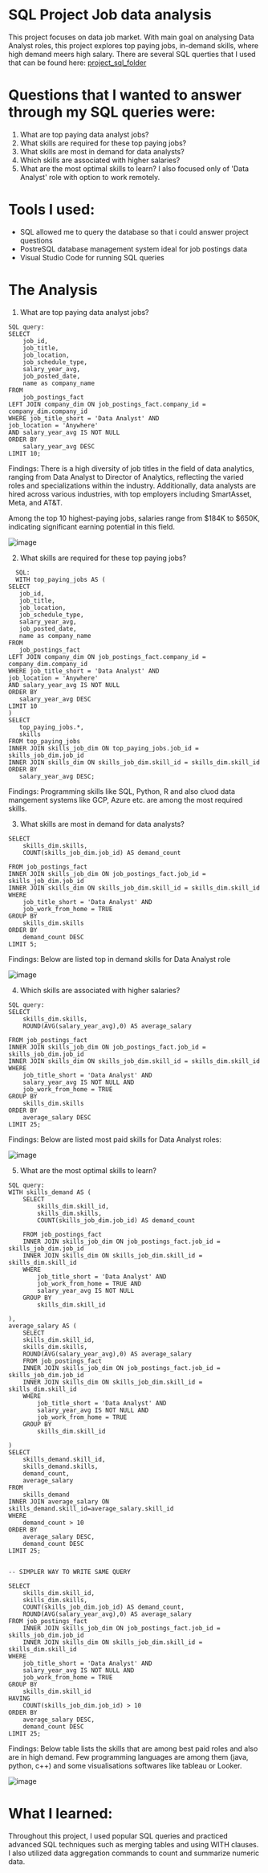 # SQL Project Job data analysis
This project focuses on data job market. With main goal on analysing Data Analyst roles, this project explores top paying jobs, in-demand skills, where high demand meers high salary.
There are several SQL querties that I used that can be found here: [project_sql_folder](/link)

# Questions that I wanted to answer through my SQL queries were:
1) What are top paying data analyst jobs?
2) What skills are required for these top paying jobs?
3) What skills are most in demand for data analysts?
4) Which skills are associated with higher salaries?
5) What are the most optimal skills to learn?
I also focused only of 'Data Analyst' role with option to work remotely.

# Tools I used:
- SQL allowed me to query the database so that i could answer project questions
- PostreSQL database management system ideal for job postings data
- Visual Studio Code for running SQL queries

# The Analysis
1) What are top paying data analyst jobs? 

```
SQL query:
SELECT
    job_id,
    job_title,
    job_location,
    job_schedule_type,
    salary_year_avg,
    job_posted_date,
    name as company_name
FROM
    job_postings_fact
LEFT JOIN company_dim ON job_postings_fact.company_id = company_dim.company_id
WHERE job_title_short = 'Data Analyst' AND
job_location = 'Anywhere'
AND salary_year_avg IS NOT NULL
ORDER BY 
    salary_year_avg DESC
LIMIT 10;
```
Findings: 
There is a high diversity of job titles in the field of data analytics, ranging from Data Analyst to Director of Analytics, reflecting the varied roles and specializations within the industry. Additionally, data analysts are hired across various industries, with top employers including SmartAsset, Meta, and AT&T.

Among the top 10 highest-paying jobs, salaries range from $184K to $650K, indicating significant earning potential in this field.

![image](https://github.com/user-attachments/assets/53ec270c-5e78-411b-95f3-c09b16404ff7)

2) What skills are required for these top paying jobs?
 ```
   SQL:
   WITH top_paying_jobs AS (
SELECT
    job_id,
    job_title,
    job_location,
    job_schedule_type,
    salary_year_avg,
    job_posted_date,
    name as company_name
FROM
    job_postings_fact
LEFT JOIN company_dim ON job_postings_fact.company_id = company_dim.company_id
WHERE job_title_short = 'Data Analyst' AND
job_location = 'Anywhere'
AND salary_year_avg IS NOT NULL
ORDER BY 
    salary_year_avg DESC
LIMIT 10
)
SELECT 
    top_paying_jobs.*,
    skills
FROM top_paying_jobs
INNER JOIN skills_job_dim ON top_paying_jobs.job_id = skills_job_dim.job_id
INNER JOIN skills_dim ON skills_job_dim.skill_id = skills_dim.skill_id
ORDER BY
    salary_year_avg DESC;
```

Findings: Programming skills like SQL, Python, R and also cluod data mangement systems like GCP, Azure etc. are among the most required skills.

3) What skills are most in demand for data analysts?

```
SELECT 
    skills_dim.skills,
    COUNT(skills_job_dim.job_id) AS demand_count
   
FROM job_postings_fact
INNER JOIN skills_job_dim ON job_postings_fact.job_id = skills_job_dim.job_id
INNER JOIN skills_dim ON skills_job_dim.skill_id = skills_dim.skill_id
WHERE 
    job_title_short = 'Data Analyst' AND
    job_work_from_home = TRUE
GROUP BY
    skills_dim.skills
ORDER BY
    demand_count DESC
LIMIT 5;
```
Findings: Below are listed top in demand skills for Data Analyst role

![image](https://github.com/user-attachments/assets/b4c099b0-f650-4723-9ee6-270a056ad45d)

4) Which skills are associated with higher salaries?

```
SQL query:
SELECT 
    skills_dim.skills,
    ROUND(AVG(salary_year_avg),0) AS average_salary
   
FROM job_postings_fact
INNER JOIN skills_job_dim ON job_postings_fact.job_id = skills_job_dim.job_id
INNER JOIN skills_dim ON skills_job_dim.skill_id = skills_dim.skill_id
WHERE 
    job_title_short = 'Data Analyst' AND
    salary_year_avg IS NOT NULL AND
    job_work_from_home = TRUE
GROUP BY
    skills_dim.skills
ORDER BY
    average_salary DESC
LIMIT 25;
```

Findings: 
Below are listed most paid skills for Data Analyst roles:

![image](https://github.com/user-attachments/assets/95d6976c-fd3f-4f41-9dbd-4526202286c5)

5) What are the most optimal skills to learn?

```
SQL query:
WITH skills_demand AS (
    SELECT 
        skills_dim.skill_id,
        skills_dim.skills,
        COUNT(skills_job_dim.job_id) AS demand_count
    
    FROM job_postings_fact
    INNER JOIN skills_job_dim ON job_postings_fact.job_id = skills_job_dim.job_id
    INNER JOIN skills_dim ON skills_job_dim.skill_id = skills_dim.skill_id
    WHERE 
        job_title_short = 'Data Analyst' AND
        job_work_from_home = TRUE AND
        salary_year_avg IS NOT NULL
    GROUP BY
        skills_dim.skill_id
 
),
average_salary AS (
    SELECT 
    skills_dim.skill_id,
    skills_dim.skills,
    ROUND(AVG(salary_year_avg),0) AS average_salary
    FROM job_postings_fact
    INNER JOIN skills_job_dim ON job_postings_fact.job_id = skills_job_dim.job_id
    INNER JOIN skills_dim ON skills_job_dim.skill_id = skills_dim.skill_id
    WHERE 
        job_title_short = 'Data Analyst' AND
        salary_year_avg IS NOT NULL AND
        job_work_from_home = TRUE
    GROUP BY
        skills_dim.skill_id
       
)
SELECT
    skills_demand.skill_id,
    skills_demand.skills,
    demand_count,
    average_salary
FROM
    skills_demand
INNER JOIN average_salary ON skills_demand.skill_id=average_salary.skill_id
WHERE
    demand_count > 10
ORDER BY 
    average_salary DESC,
    demand_count DESC
LIMIT 25;


-- SIMPLER WAY TO WRITE SAME QUERY

SELECT
    skills_dim.skill_id,
    skills_dim.skills,
    COUNT(skills_job_dim.job_id) AS demand_count,
    ROUND(AVG(salary_year_avg),0) AS average_salary
FROM job_postings_fact
    INNER JOIN skills_job_dim ON job_postings_fact.job_id = skills_job_dim.job_id
    INNER JOIN skills_dim ON skills_job_dim.skill_id = skills_dim.skill_id
WHERE 
    job_title_short = 'Data Analyst' AND
    salary_year_avg IS NOT NULL AND
    job_work_from_home = TRUE
GROUP BY
    skills_dim.skill_id    
HAVING
    COUNT(skills_job_dim.job_id) > 10
ORDER BY
    average_salary DESC,
    demand_count DESC
LIMIT 25;
```

Findings: Below table lists the skills that are among best paid roles and also are in high demand. Few programming languages are among them (java, python, c++) and some visualisations softwares like tableau or Looker.

![image](https://github.com/user-attachments/assets/a7161411-54a4-40fc-92a9-094e992f481f)

# What I learned:
Throughout this project, I used popular SQL queries and practiced advanced SQL techniques such as merging tables and using WITH clauses. I also utilized data aggregation commands to count and summarize numeric data. 


